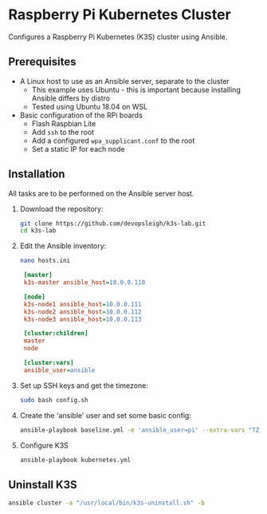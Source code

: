 # Raspberry Pi Kubernetes Cluster

Configures a Raspberry Pi Kubernetes (K3S) cluster using Ansible.

## Prerequisites

- A Linux host to use as an Ansible server, separate to the cluster
  - This example uses Ubuntu - this is important because installing Ansible differs by distro
  - Tested using Ubuntu 18.04 on WSL
- Basic configuration of the RPi boards
  - Flash Raspbian Lite
  - Add `ssh` to the root
  - Add a configured `wpa_supplicant.conf` to the root
  - Set a static IP for each node

## Installation

All tasks are to be performed on the Ansible server host.

1. Download the repository:

   ```sh
   git clone https://github.com/devopsleigh/k3s-lab.git
   cd k3s-lab
   ```

2. Edit the Ansible inventory:

   ```sh
   nano hosts.ini
   ```

   ```ini
    [master]
    k3s-master ansible_host=10.0.0.110

    [node]
    k3s-node1 ansible_host=10.0.0.111
    k3s-node2 ansible_host=10.0.0.112
    k3s-node3 ansible_host=10.0.0.113

    [cluster:children]
    master
    node

    [cluster:vars]
    ansible_user=ansible
   ```

3. Set up SSH keys and get the timezone:

   ```sh
   sudo bash config.sh
   ```

4. Create the 'ansible' user and set some basic config:

   ```sh
   ansible-playbook baseline.yml -e 'ansible_user=pi' --extra-vars "TZ=$timezone"
   ```

5. Configure K3S

   ```sh
   ansible-playbook kubernetes.yml
   ```

## Uninstall K3S

```sh
ansible cluster -a "/usr/local/bin/k3s-uninstall.sh" -b
```
